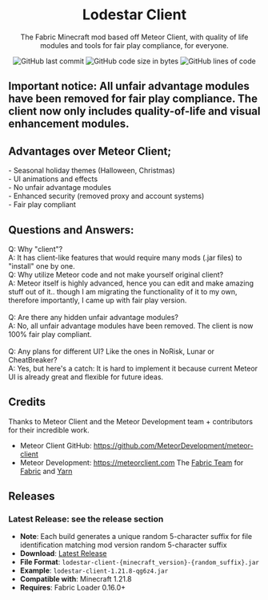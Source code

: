 
<p align="center">
</p>

<h1 align="center">Lodestar Client</h1>
<p align="center">The Fabric Minecraft mod based off Meteor Client, with quality of life modules and tools for fair play compliance, for everyone.</p>

<div align="center">
    <img src="https://img.shields.io/github/last-commit/waythread/lodestar-client" alt="GitHub last commit"/>
    <img src="https://img.shields.io/github/languages/code-size/waythread/lodestar-client" alt="GitHub code size in bytes"/>
    <img src="https://img.shields.io/endpoint?url=https://ghloc.vercel.app/api/waythread/lodestar-client/badge?filter=.java$&label=lines%20of%20code&color=blue" alt="GitHub lines of code"/>
</div>

## Important notice: All unfair advantage modules have been removed for fair play compliance. The client now only includes quality-of-life and visual enhancement modules.

## Advantages over Meteor Client;
<p align="left">
- Seasonal holiday themes (Halloween, Christmas)<br>
- UI animations and effects<br>
- No unfair advantage modules<br>
- Enhanced security (removed proxy and account systems)<br>
- Fair play compliant<br>
</p>


## Questions and Answers:
<p align="left">
Q: Why "client"?<br>
A: It has client-like features that would require many mods (.jar files) to "install" one by one.<br>
Q: Why utilize Meteor code and not make yourself original client?<br>
A: Meteor itself is highly advanced, hence you can edit and make amazing stuff out of it.. though I am migrating the functionality of it to my own, therefore importantly, I came up with fair play version.<br>
<br>
Q: Are there any hidden unfair advantage modules?<br>
A: No, all unfair advantage modules have been removed. The client is now 100% fair play compliant.<br>
<br>
Q: Any plans for different UI? Like the ones in NoRisk, Lunar or CheatBreaker?<br>
A: Yes, but here's a catch: It is hard to implement it because current Meteor UI is already great and flexible for future ideas.
</p>


## Credits
Thanks to Meteor Client and the Meteor Development team + contributors for their incredible work.
- Meteor Client GitHub: https://github.com/MeteorDevelopment/meteor-client
- Meteor Development: https://meteorclient.com
The [Fabric Team](https://github.com/FabricMC) for [Fabric](https://github.com/FabricMC/fabric-loader) and [Yarn](https://github.com/FabricMC/yarn)

## Releases

### Latest Release: see the release section
- **Note**: Each build generates a unique random 5-character suffix for file identification matching mod version random 5-character suffix
- **Download**: [Latest Release](https://github.com/waythread/lodestar-client/releases/latest)
- **File Format**: `lodestar-client-{minecraft_version}-{random_suffix}.jar`
- **Example**: `lodestar-client-1.21.8-qg6z4.jar`
- **Compatible with**: Minecraft 1.21.8
- **Requires**: Fabric Loader 0.16.0+




